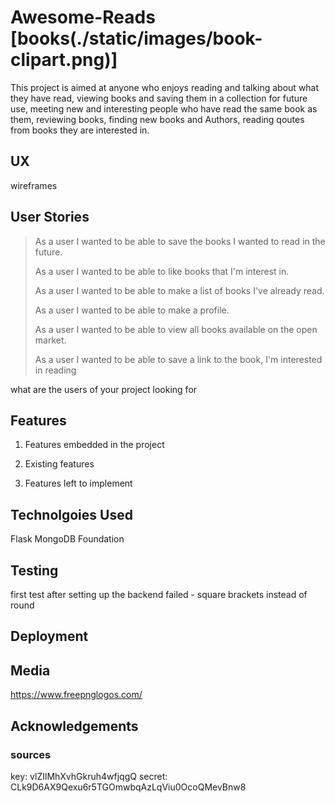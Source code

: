 # **Awesome-Reads** [books(./static/images/book-clipart.png)]

This project is aimed at anyone who enjoys reading and talking about what they have read, 
viewing books and saving them in a collection for future use,
meeting new and interesting people who have read the same book as them, reviewing books,
finding new books and Authors, reading qoutes from books they are interested in.

## **UX**

wireframes 

## **User Stories**

> As a user I wanted to be able to save the books I wanted to read in the future.
>
> As a user I wanted to be able to like books that I'm interest in.
>
> As a user I wanted to be able to make a list of books I've already read.
>
> As a user I wanted to be able to make a profile.
>
> As a user I wanted to be able to view all books available on the open market.
>
> As a user I wanted to be able to save a link to the book, I'm interested in reading



what are the users of your project looking for

## **Features**

1. Features embedded in the project

2. Existing features

3. Features left to implement 

## **Technolgoies Used**

Flask 
MongoDB
Foundation

## **Testing** 
first test after setting up the backend failed - square brackets instead of round


## **Deployment**



## **Media**


https://www.freepnglogos.com/


## **Acknowledgements**



### sources







































key: vlZIlMhXvhGkruh4wfjqgQ
secret: CLk9D6AX9Qexu6r5TGOmwbqAzLqViu0OcoQMevBnw8